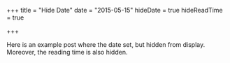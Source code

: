 +++
title = "Hide Date"
date = "2015-05-15"
hideDate = true
hideReadTime = true

+++

Here is an example post where the date set, but hidden from display.  
Moreover, the reading time is also hidden.

